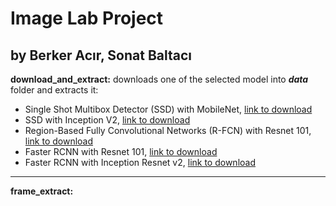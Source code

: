 # Image Lab Project

by Berker Acır, Sonat Baltacı
---

**download_and_extract:** downloads one of the selected model into **_data_** folder and extracts it:
  * Single Shot Multibox Detector (SSD) with MobileNet, [link to download](http://download.tensorflow.org/models/object_detection/ssd_mobilenet_v1_coco_11_06_2017.tar.gz)
  * SSD with Inception V2, [link to download](http://download.tensorflow.org/models/object_detection/ssd_inception_v2_coco_11_06_2017.tar.gz)
  * Region-Based Fully Convolutional Networks (R-FCN) with Resnet 101, [link to download](http://download.tensorflow.org/models/object_detection/rfcn_resnet101_coco_11_06_2017.tar.gz)
  * Faster RCNN with Resnet 101, [link to download](http://download.tensorflow.org/models/object_detection/faster_rcnn_resnet101_coco_11_06_2017.tar.gz)
  * Faster RCNN with Inception Resnet v2, [link to download](http://download.tensorflow.org/models/object_detection/faster_rcnn_inception_resnet_v2_atrous_coco_11_06_2017.tar.gz)

---

**frame_extract:**
